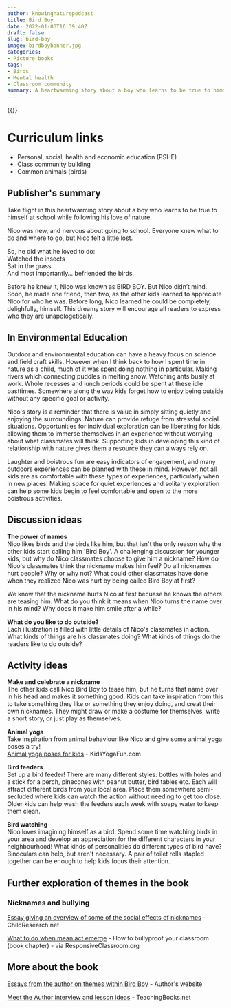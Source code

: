 ```yaml
---
author: knowingnaturepodcast
title: Bird Boy
date: 2022-01-03T16:39:40Z
draft: false
slug: bird-boy
image: birdboybanner.jpg
categories:
- Picture books
tags:
- Birds
- Mental health
- Classroom community
summary: A heartwarming story about a boy who learns to be true to himself at school while following his love of nature.
---
```


{{<book ageFrom="4" ageTo="8"
        title="Bird Boy"
        author="Matthew Burgess"
        illustrator="Shahrzad Maydani"
        cover="birdboy_book.jpg"
        publisher="Knopf Books for Young Readers"
        publisher-link="http://www.matthewjohnburgess.com/bird-boy"
        date="2021-07-20"
        pages="32">}}

# Curriculum links

*   Personal, social, health and economic education (PSHE)
*   Class community building
*   Common animals (birds)


## Publisher's summary

Take flight in this heartwarming story about a boy who learns to be true to himself at school while following his love of nature.

Nico was new, and nervous about going to school. Everyone knew what to do and where to go, but Nico felt a little lost.

So, he did what he loved to do:\
Watched the insects\
Sat in the grass\
And most importantly… befriended the birds.

Before he knew it, Nico was known as BIRD BOY. But Nico didn’t mind. Soon, he made one friend, then two, as the other kids learned to appreciate Nico for who he was. Before long, Nico learned he could be completely, delighfully, himself. This dreamy story will encourage all readers to express who they are unapologetically.

## In Environmental Education

Outdoor and environmental education can have a heavy focus on science and field craft skills. However when I think back to how I spent time in nature as a child, much of it was spent doing nothing in particular. Making rivers which connecting puddles in melting snow. Watching ants busily at work. Whole recesses and lunch periods could be spent at these idle pasttimes. Somewhere along the way kids forget how to enjoy being outside without any specific goal or activity.

Nico's story is a reminder that there is value in simply sitting quietly and enjoying the surroundings. Nature can provide refuge from stressful social situations. Opportunities for individual exploration can be liberating for kids, allowing them to immerse themselves in an experience without worrying about what classmates will think. Supporting kids in developing this kind of relationship with nature gives them a resource they can always rely on.

Laughter and boistrous fun are easy indicators of engagement, and many outdoors experiences can be planned with these in mind. However, not all kids are as comfortable with these types of experiences, particularly when in new places. Making space for quiet experiences and solitary exploration can help some kids begin to feel comfortable and open to the more boistrous activities.

## Discussion ideas

**The power of names**\
Nico likes birds and the birds like him, but that isn't the only reason why the other kids start calling him 'Bird Boy'. A challenging discussion for younger kids, but why do Nico classmates choose to give him a nickname? How do Nico's classmates think the nickname makes him feel? Do all nicknames hurt people? Why or why not? What could other classmates have done when they realized Nico was hurt by being called Bird Boy at first?

We know that the nickname hurts Nico at first becuase he knows the others are teasing him. What do you think it means when Nico turns the name over in his mind? Why does it make him smile after a while?

**What do you like to do outside?**\
Each illustration is filled with little details of Nico's classmates in action. What kinds of things are his classmates doing? What kinds of things do the readers like to do outside?

## Activity ideas

**Make and celebrate a nickname**\
The other kids call Nico Bird Boy to tease him, but he turns that name over in his head and makes it something good. Kids can take inspiration from this to take something they like or something they enjoy doing, and creat their own nicknames. They might draw or make a costume for themselves, write a short story, or just play as themselves.

**Animal yoga**\
Take inspiration from animal behaviour like Nico and give some animal yoga poses a try!\
[Animal yoga poses for kids](https://kidsyogafun.com/66-easy-animal-yoga-poses-for-kids/) - KidsYogaFun.com

**Bird feeders**\
Set up a bird feeder! There are many different styles: bottles with holes and a stick for a perch, pinecones with peanut butter, bird tables etc. Each will attract different birds from your local area. Place them somewhere semi-secluded where kids can watch the action without needing to get too close. Older kids can help wash the feeders each week with soapy water to keep them clean.

**Bird watching**\
Nico loves imagining himself as a bird. Spend some time watching birds in your area and develop an appreciation for the different characters in your neighbourhood! What kinds of personalities do different types of bird have? Binoculars can help, but aren't necessary. A pair of toilet rolls stapled together can be enough to help kids focus their attention.

## Further exploration of themes in the book

### Nicknames and bullying

[Essay giving an overview of some of the social effects of nicknames](https://www.childresearch.net/papers/new/2010_01.html) [](https://www.childresearch.net/papers/new/2010_01.html) - ChildResearch.net

[What to do when mean act emerge](https://www.responsiveclassroom.org/sites/default/files/Bullyproof_ch1.pdf) - How to bullyproof your classroom (book chapter) - via ResponsiveClassroom.org

## More about the book

[Essays from the author on themes within Bird Boy](http://www.matthewjohnburgess.com/essays-on-writing) - Author's website

[Meet the Author interview and lesson ideas](https://www.teachingbooks.net/tb.cgi?tid=77216) - TeachingBooks.net
